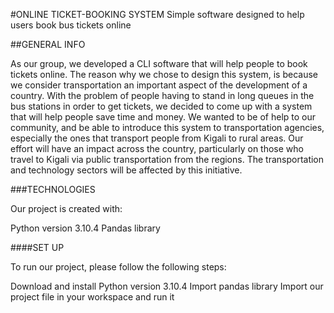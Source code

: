 #ONLINE TICKET-BOOKING SYSTEM
Simple software designed to help users book bus tickets online

##GENERAL INFO

As our group, we developed a CLI software that will help people to book tickets online. The reason why we chose to design this system, is because we consider transportation an important aspect of the development of a country. With the problem of people having to stand in long queues in the bus stations in order to get tickets, we decided to come up with a system that will help people save time and money.  We wanted to be of help to our community, and be able to introduce this system to transportation agencies, especially the ones that transport people from Kigali to rural areas. Our effort will have an impact across the country, particularly on those who travel to Kigali via public transportation from the regions. The transportation and technology sectors will be affected by this initiative.

###TECHNOLOGIES

Our project is created with:

Python version 3.10.4
Pandas library

####SET UP

To run our project, please follow the following steps:

Download and install Python version 3.10.4
Import pandas library
Import our project file in your workspace and run it
